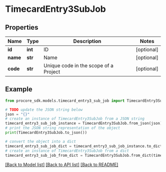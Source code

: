 # TimecardEntry3SubJob


## Properties

Name | Type | Description | Notes
------------ | ------------- | ------------- | -------------
**id** | **int** | ID | [optional] 
**name** | **str** | Name | [optional] 
**code** | **str** | Unique code in the scope of a Project | [optional] 

## Example

```python
from procore_sdk.models.timecard_entry3_sub_job import TimecardEntry3SubJob

# TODO update the JSON string below
json = "{}"
# create an instance of TimecardEntry3SubJob from a JSON string
timecard_entry3_sub_job_instance = TimecardEntry3SubJob.from_json(json)
# print the JSON string representation of the object
print(TimecardEntry3SubJob.to_json())

# convert the object into a dict
timecard_entry3_sub_job_dict = timecard_entry3_sub_job_instance.to_dict()
# create an instance of TimecardEntry3SubJob from a dict
timecard_entry3_sub_job_from_dict = TimecardEntry3SubJob.from_dict(timecard_entry3_sub_job_dict)
```
[[Back to Model list]](../README.md#documentation-for-models) [[Back to API list]](../README.md#documentation-for-api-endpoints) [[Back to README]](../README.md)


